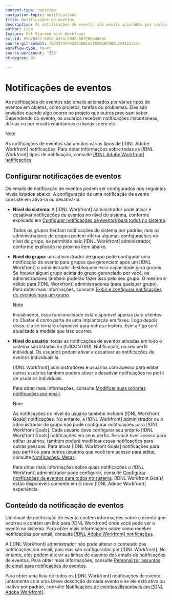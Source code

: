 ```yaml
---
content-type: overview
navigation-topic: notifications
title: Notificações de eventos
description: As notificações de eventos são emails acionados por vários tipos de eventos em objetos, como projetos, tarefas ou problemas. Eles são enviados quando algo ocorre no projeto que outros precisam saber. Dependendo do evento, os usuários recebem notificações instantâneas, diárias ou por email instantâneas e diárias sobre ele.
author: Lisa
feature: Get Started with Workfront
exl-id: 09b70427-691d-437a-b9d2-86f78bd4d6a2
source-git-commit: f6335f4e94d286681adfb50165562b2c41b5acac
workflow-type: tm+mt
source-wordcount: '553'
ht-degree: 0%

---
```


# Notificações de eventos

As notificações de eventos são emails acionados por vários tipos de eventos em objetos, como projetos, tarefas ou problemas. Eles são enviados quando algo ocorre no projeto que outros precisam saber. Dependendo do evento, os usuários recebem notificações instantâneas, diárias ou por email instantâneas e diárias sobre ele.

>[!NOTE]
>
>As notificações de eventos são um dos vários tipos de [!DNL Adobe Workfront] notificações. Para obter informações sobre todas as [!DNL Workfront] tipos de notificação, consulte [[!DNL Adobe Workfront] notificações](../../workfront-basics/using-notifications/wf-notifications.md).

## Configurar notificações de eventos

Os emails de notificação de eventos podem ser configurados nos seguintes níveis listados abaixo. A configuração de uma notificação de evento consiste em ativá-la ou desativá-la.

* **Nível do sistema**: A [!DNL Workfront] administrador pode ativar e desativar notificações de eventos no nível do sistema, conforme explicado em [Configurar notificações de eventos para todos no sistema](../../administration-and-setup/manage-workfront/emails/configure-event-notifications-for-everyone-in-the-system.md).

  Todos os grupos herdam notificações do sistema por padrão, mas os administradores de grupos podem alterar algumas configurações no nível do grupo, se permitido pelo [!DNL Workfront] administrador, conforme explicado no próximo item abaixo.

* **Nível do grupo**: um administrador de grupo pode configurar uma notificação de evento para grupos que gerenciam após um [!DNL Workfront] o administrador desbloqueia essa capacidade para grupos. Se houver algum grupo acima do grupo gerenciado por você, os administradores também poderão fazer isso pelo seu grupo. O mesmo é válido para [!DNL Workfront] administradores (para qualquer grupo). Para obter mais informações, consulte [Exibir e configurar notificações de eventos para um grupo](../../administration-and-setup/manage-groups/create-and-manage-groups/view-and-configure-event-notifications-group.md).

  >[!NOTE]
  >
  >Inicialmente, essa funcionalidade está disponível apenas para clientes no Cluster 4 como parte de uma implantação em fases. Logo depois disso, ela se tornará disponível para outros clusters. Este artigo será atualizado à medida que isso ocorrer.

* **Nível do usuário**: todas as notificações de eventos ativadas em todo o sistema são listadas no [!UICONTROL Notificação] no seu perfil individual. Os usuários podem ativar e desativar as notificações de eventos individuais lá.

  [!DNL Workfront] administradores e usuários com acesso para editar outros usuários também podem ativar e desativar notificações no perfil de usuários individuais.

  Para obter mais informações, consulte [Modificar suas próprias notificações por email](../../workfront-basics/using-notifications/activate-or-deactivate-your-own-event-notifications.md).

  >[!NOTE]
  >
  >As notificações no nível do usuário também incluem [!DNL Workfront Goals] notificações. No entanto, a [!DNL Workfront] administrador ou o administrador de grupo não pode configurar notificações para [!DNL Workfront Goals]. Cada usuário deve configurar seu próprio [!DNL Workfront Goals] notificações em seus perfis. Se você tiver acesso para editar usuários, também poderá modificar essas notificações para outras pessoas. Para ativar [!DNL Workfront Goals] notificações para seu perfil ou para outros usuários que você tem acesso para editar, consulte [Notificações: Metas](../../workfront-basics/using-notifications/notifications-goals.md).

  Para obter mais informações sobre quais notificações o [!DNL Workfront] administrador pode configurar, consulte [Configurar notificações de eventos para todos no sistema](../../administration-and-setup/manage-workfront/emails/configure-event-notifications-for-everyone-in-the-system.md). [!DNL Workfront Goals] estão disponíveis somente em O novo [!DNL Adobe Workfront] experiência.

## Conteúdo da notificação de eventos

Um email de notificação de evento contém informações sobre o evento que ocorreu e contém um link para [!DNL Workfront] onde você pode ver o evento no sistema. Para obter mais informações sobre como receber notificações por email, consulte [[!DNL Adobe Workfront] notificações](../../workfront-basics/using-notifications/wf-notifications.md).

A [!DNL Workfront] administrador não pode alterar o conteúdo das notificações por email, pois elas são configuradas por [!DNL Workfront]. No entanto, eles podem alterar as linhas de assunto dos emails de notificações de eventos. Para obter mais informações, consulte [Personalizar assuntos de email para notificações de eventos](../../administration-and-setup/manage-workfront/emails/custom-email-subjects-event-notification.md).

Para obter uma lista de todos os [!DNL Workfront] notificações de evento, juntamente com uma breve descrição de cada evento e se ele está ativo ou inativo por padrão, consulte [Notificações de eventos disponíveis em [!DNL Adobe Workfront]](../../administration-and-setup/manage-workfront/emails/event-notifications-available-in-wf.md).
